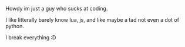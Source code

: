Howdy im just a guy who sucks at coding.

I like litterally barely know lua, js, and like maybe a tad not even a dot of python.

I break everything :D
